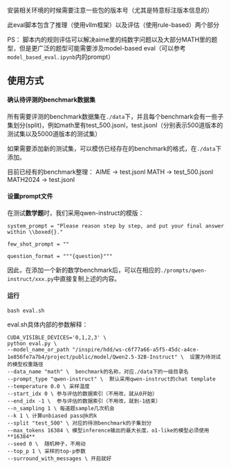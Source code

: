 安装相关环境的时候需要注意一些包的版本号（尤其是特意标注版本信息的）

此eval脚本包含了推理（使用vllm框架）以及评估（使用rule-based）两个部分

PS：
脚本内的规则评估可以解决aime里的纯数字问题以及大部分MATH里的题型，但是更广泛的题型可能需要涉及model-based eval（可以参考`model_based_eval.ipynb`内的prompt）

## 使用方式

#### 确认待评测的benchmark数据集

所有需要评测的benchmark数据集在`./data`下，并且每个benchmark会有一些子集划分(split)，例如math里有test_500.jsonl，test.jsonl（分别表示500道版本的测试集以及5000道版本的测试集）

如果需要添加新的测试集，可以模仿已经存在的benchmark的格式，在`./data`下添加。

目前已经有的benchmark整理：
AIME -> test.jsonl
MATH -> test_500.jsonl
MATH2024 -> test.jsonl



#### 设置prompt文件

在测试**数学题**时，我们采用qwen-instruct的模版：
```
system_prompt = "Please reason step by step, and put your final answer within \\boxed{}."

few_shot_prompt = ""

question_format = """{question}"""
```

因此，在添加一个新的数学benchmark后，可以在相应的`./prompts/qwen-instruct/xxx.py`中直接复制上述的内容。


#### 运行

```
bash eval.sh
```

eval.sh具体内部的参数解释：

```
CUDA_VISIBLE_DEVICES='0,1,2,3' \
python eval.py \
--model_name_or_path "/inspire/hdd/ws-c6f77a66-a5f5-45dc-a4ce-1e856fe7a7b4/project/public/model/Qwen2.5-32B-Instruct" \  设置为待测试的模型权重路径
--data_name "math" \  benchmark的名称，对应./data下的一级目录名
--prompt_type "qwen-instruct" \  默认采用qwen-instruct的chat template
--temperature 0.0 \ 采样温度
--start_idx 0 \ 参与评估的数据索引（不用改，就从0开始）
--end_idx -1 \  参与评估的数据索引（不用改，就到-1结束）
--n_sampling 1 \ 每道题sample几次机会
--k 1 \ 计算unbiased pass@k的k
--split "test_500" \ 对应的待测benchmark的子集划分
--max_tokens 16384 \ 模型inference输出的最大长度，o1-like的模型必须使用**16384**
--seed 0 \  随机种子，不用动
--top_p 1 \ 采样的top-p参数
--surround_with_messages \ 开启就好
```


